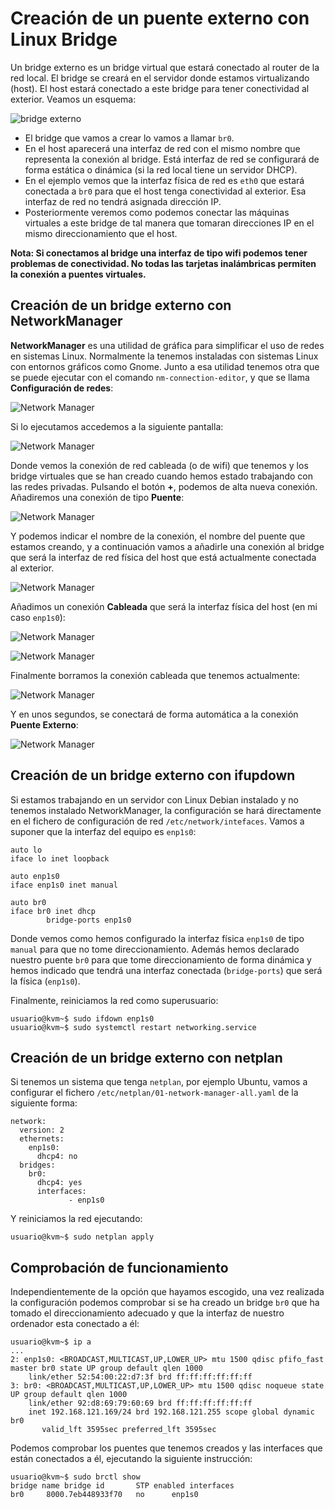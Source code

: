 # Creación de un puente externo con Linux Bridge

Un bridge externo es un bridge virtual que estará conectado al router de la red local. El bridge se creará en el servidor donde estamos virtualizando (host). El host estará conectado a este bridge para tener conectividad al exterior. Veamos un esquema:

![bridge externo](img/red_bridge_externo.drawio.png)

* El bridge que vamos a crear lo vamos a llamar `br0`.
* En el host aparecerá una interfaz de red con el mismo nombre que representa la conexión al bridge. Está interfaz de red se configurará de forma estática o dinámica (si la red local tiene un servidor DHCP).
* En el ejemplo vemos que la interfaz física de red es `eth0` que estará conectada a `br0` para que el host tenga conectividad al exterior. Esa interfaz de red no tendrá asignada dirección IP.
* Posteriormente veremos como podemos conectar las máquinas virtuales a este bridge de tal manera que tomaran direcciones IP en el mismo direccionamiento que el host.

**Nota: Si conectamos al bridge una interfaz de tipo wifi podemos tener problemas de conectividad. No todas las tarjetas inalámbricas permiten la conexión a puentes virtuales.**

## Creación de un bridge externo con NetworkManager

**NetworkManager** es una utilidad de gráfica para simplificar el uso de redes en sistemas Linux. Normalmente la tenemos instaladas con sistemas Linux con entornos gráficos como Gnome. Junto a esa utilidad tenemos otra que se puede ejecutar con el comando `nm-connection-editor`, y que se llama **Configuración de redes**:

![Network Manager](img/networkmanager1.png)

Si lo ejecutamos accedemos a la siguiente pantalla:

![Network Manager](img/networkmanager2.png)

Donde vemos la conexión de red cableada (o de wifi) que tenemos y los bridge virtuales que se han creado cuando hemos estado trabajando con las redes privadas. Pulsando el botón **+**, podemos de alta nueva conexión. Añadiremos una conexión de tipo **Puente**:

![Network Manager](img/networkmanager3.png)

Y podemos indicar el nombre de la conexión, el nombre del puente que estamos creando, y a continuación vamos a añadirle una conexión al bridge que será la interfaz de red física del host que está actualmente conectada al exterior.

![Network Manager](img/networkmanager4.png)

Añadimos un conexión **Cableada** que será la interfaz física del host (en mi caso `enp1s0`):

![Network Manager](img/networkmanager5.png)

![Network Manager](img/networkmanager6.png)

Finalmente borramos la conexión cableada que tenemos actualmente:

![Network Manager](img/networkmanager7.png)

Y en unos segundos, se conectará de forma automática a la conexión **Puente Externo**:

![Network Manager](img/networkmanager8.png) 

## Creación de un bridge externo con ifupdown

Si estamos trabajando en un servidor con Linux Debian instalado y no tenemos instalado NetworkManager, la configuración se hará directamente en el fichero de configuración de red `/etc/network/intefaces`. Vamos a suponer que la interfaz del equipo es `enp1s0`:

```
auto lo
iface lo inet loopback

auto enp1s0
iface enp1s0 inet manual

auto br0
iface br0 inet dhcp
        bridge-ports enp1s0
```

Donde vemos como hemos configurado la interfaz física `enp1s0` de tipo `manual` para que no tome direccionamiento. Además hemos declarado nuestro puente `br0` para que tome direccionamiento de forma dinámica y hemos indicado que tendrá una interfaz conectada (`bridge-ports`) que será la física (`enp1s0`).

Finalmente, reiniciamos la red como superusuario:

```
usuario@kvm~$ sudo ifdown enp1s0
usuario@kvm~$ sudo systemctl restart networking.service
```


## Creación de un bridge externo con netplan

Si tenemos un sistema que tenga `netplan`, por ejemplo Ubuntu, vamos a configurar el fichero `/etc/netplan/01-network-manager-all.yaml` de la siguiente forma:

```
network:
  version: 2
  ethernets:
    enp1s0:
      dhcp4: no
  bridges:
    br0:
      dhcp4: yes
      interfaces:
             - enp1s0
```

Y reiniciamos la red ejecutando:

```
usuario@kvm~$ sudo netplan apply
```

## Comprobación de funcionamiento

Independientemente de la opción que hayamos escogido, una vez realizada la configuración podemos comprobar si se ha creado un bridge `br0` que ha tomado el direccionamiento adecuado y que la interfaz de nuestro ordenador esta conectado a él:

```
usuario@kvm~$ ip a
...
2: enp1s0: <BROADCAST,MULTICAST,UP,LOWER_UP> mtu 1500 qdisc pfifo_fast master br0 state UP group default qlen 1000
    link/ether 52:54:00:22:d7:3f brd ff:ff:ff:ff:ff:ff
3: br0: <BROADCAST,MULTICAST,UP,LOWER_UP> mtu 1500 qdisc noqueue state UP group default qlen 1000
    link/ether 92:d8:69:79:60:69 brd ff:ff:ff:ff:ff:ff
    inet 192.168.121.169/24 brd 192.168.121.255 scope global dynamic br0
       valid_lft 3595sec preferred_lft 3595sec
```

Podemos comprobar los puentes que tenemos creados y las interfaces que están conectados a él, ejecutando la siguiente instrucción:

```
usuario@kvm~$ sudo brctl show
bridge name	bridge id		STP enabled	interfaces
br0		8000.7eb448933f70	no		enp1s0
```